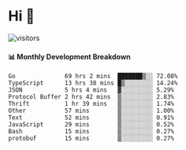 # Hi 👋
 
![visitors](https://visitor-badge.glitch.me/badge?page_id=sorcererxw.sorcererx)

#### 📊 Monthly Development Breakdown

<!--START_SECTION:waka-->
```text
Go              69 hrs 2 mins  ███████▒░░ 72.08%
TypeScript      13 hrs 38 mins █▒░░░░░░░░ 14.24%
JSON            5 hrs 4 mins   ▓░░░░░░░░░ 5.29%
Protocol Buffer 2 hrs 42 mins  ▒░░░░░░░░░ 2.83%
Thrift          1 hr 39 mins   ▒░░░░░░░░░ 1.74%
Other           57 mins        ▒░░░░░░░░░ 1.00%
Text            52 mins        ▒░░░░░░░░░ 0.91%
JavaScript      29 mins        ▒░░░░░░░░░ 0.52%
Bash            15 mins        ▒░░░░░░░░░ 0.27%
protobuf        15 mins        ▒░░░░░░░░░ 0.27%
```
<!--END_SECTION:waka-->
